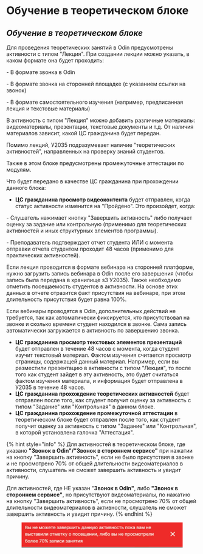 # Обучение в теоретическом блоке

## _Обучение в теоретическом блоке_

Для проведения теоретических занятий в Odin предусмотрены активности с типом "Лекция". При создании лекции можно указать, в каком формате она будет проходить:

\- В формате звонка в Odin

\- В формате звонка на сторонней площадке (с указанием ссылки на звонок)

\- В формате самостоятельного изучения (например, предписанная лекция и текстовые материалы)

В активность с типом "Лекция" можно добавить различные материалы: видеоматериалы, презентации, текстовые документы и т.д. От наличия материалов зависит, какой ЦС гражданина будет передан.

Помимо лекций, У2035 подразумевает наличие "теоретических активностей", направленных на проверку знаний студентов.&#x20;

Также в этом блоке предусмотрены промежуточные аттестации по модулям.

Что будет передано в качестве ЦС гражданина при прохождении данного блока:

* **ЦС гражданина просмотр видеоконтента** будет отправлен, когда статус активности изменится на "Пройдено". Это произойдет, когда:

\- Слушатель нажимает кнопку "Завершить активность" либо получает оценку за задание или контрольную (применимо для теоретических активностей и иных структурных элементов программы).

\- Преподаватель подтверждает отчет студента ИЛИ с момента отправки отчета студентом проходит 48 часов (применимо для практических активностей).

Если лекция проводится в формате вебинара на сторонней платформе, нужно загрузить запись вебинара в Odin после его завершения (чтобы запись была передана в хранилище s3 У2035). Также необходимо отметить посещаемость студентов в активности. На основе этих данных в отчете отразится факт присутствия на вебинаре, при этом длительность присутствия будет равна 100%.

Если вебинары проводятся в Odin, дополнительных действий не требуется, так как автоматически фиксируется, кто присутствовал на звонке и сколько времени студент находился в звонке. Сама запись автоматически загружается в активность по завершению звонка.

* **ЦС гражданина просмотр текстовых элементов презентаций** будет отправлен в течение 48 часов с момента, когда студент изучит текстовый материал. Фактом изучения считается просмотр страницы, содержащей данный материал. Например, если вы разместили презентацию в активности с типом "Лекция", то после того как студент зайдет в эту активность, это будет считаться фактом изучения материала, и информация будет отправлена в У2035 в течение 48 часов.
* **ЦС гражданина прохождение теоретических активностей** будет отправлен после того, как студент получит оценку за активность с типом "Задание" или "Контрольная" в данном блоке.
* **ЦС гражданина прохождение промежуточной аттестации** в теоретическом блоке будет отправлен после того, как студент получит оценку за активность с типом "Задание" или "Контрольная", в которой установлена галочка "Аттестация".

{% hint style="info" %}
Для активностей в теоретическом блоке, где указано **"Звонок в Odin"/"Звонок в стороннем сервисе"** при нажатии на кнопку "Завершить активность", если не было присутствия в звонке и не просмотрено 70% от общей длительности видеоматериалов в активности, слушатель не сможет завершить активность и увидит причину.

Для активностей, где НЕ указан "**Звонок в Odin"**, либо **"Звонок в стороннем сервисе"**, но присутствуют видеоматериалы, по нажатию на кнопку "Завершить активность", если не просмотрено 70% от общей длительности видеоматериалов в активности, слушатель не сможет завершить активность и увидит причину.
{% endhint %}

<figure><img src="../.gitbook/assets/image (51).png" alt=""><figcaption></figcaption></figure>
